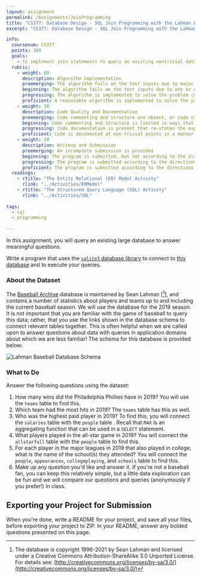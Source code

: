```yaml
---
layout: assignment
permalink: /Assignments/JoinProgramming
title: "CS377: Database Design - SQL Join Programming with the Lahman Baseball Database"
excerpt: "CS377: Database Design - SQL Join Programming with the Lahman Baseball Database"

info:
  coursenum: CS377
  points: 100
  goals:
    - To implement join statements to query an existing nontrivial database
  rubric:
    - weight: 60
      description: Algorithm Implementation
      preemerging: The algorithm fails on the test inputs due to major issues, or the program fails to compile and/or run
      beginning: The algorithm fails on the test inputs due to one or more minor issues
      progressing: The algorithm is implemented to solve the problem correctly according to given test inputs, but would fail if executed in a general case due to a minor issue or omission in the algorithm design or implementation
      proficient: A reasonable algorithm is implemented to solve the problem which correctly solves the problem according to the given test inputs, and would be reasonably expected to solve the problem in the general case
    - weight: 30
      description: Code Quality and Documentation
      preemerging: Code commenting and structure are absent, or code structure departs significantly from best practice, and/or the code departs significantly from the style guide
      beginning: Code commenting and structure is limited in ways that reduce the readability of the program, and/or there are minor departures from the style guide
      progressing: Code documentation is present that re-states the explicit code definitions, and/or code is written that mostly adheres to the style guide
      proficient: Code is documented at non-trivial points in a manner that enhances the readability of the program, and code is written according to the style guide
    - weight: 10
      description: Writeup and Submission
      preemerging: An incomplete submission is provided
      beginning: The program is submitted, but not according to the directions in one or more ways (for example, because it is lacking a readme writeup or missing answers to written questions)
      progressing: The program is submitted according to the directions with a minor omission or correction needed, including a readme writeup describing the solution and answering nearly all questions posed in the instructions
      proficient: The program is submitted according to the directions, including a readme writeup describing the solution and answering all questions posed in the instructions
  readings:
    - rtitle: "The Entity Relational (ER) Model Activity"
      rlink: "../Activities/ERModel"
    - rtitle: "The Structured Query Language (SQL) Activity"
      rlink: "../Activities/SQL"    
      
tags:
  - sql
  - programming
  
---
```


In this assignment, you will query an existing large database to answer meaningful questions.

Write a program that uses the [`sqlite3` database library](https://docs.python.org/3/library/sqlite3.html) to connect to [this database](
https://github.com/WebucatorTraining/lahman-baseball-mysql/raw/master/lahmansbaseballdb.sqlite) and to execute your queries.

### About the Dataset
The [Baseball Archive](http://www.seanlahman.com/baseball-archive/statistics/) database is maintained by Sean Lahman \[[^1]\], and contains a number of statistics about players and teams up to and including the current baseball season.  We will use the database for the 2019 season.  It is not important that you are familiar with the game of baseball to query this data; rather, that you use the links shown in the database schema to connect relevant tables together.  This is often helpful when we are called upon to answer questions about data with queries in application domains about which we are less familiar!  The schema for this database is provided below:

![Lahman Baseball Database Schema](../images/asmt-joinprogramming/lahmansbaseballdb.sqlite.png)

### What to Do
Answer the following questions using the dataset:

1. How many wins did the Philadelphia Phillies have in 2019?  You will use the `teams` table to find this.
2. Which team had the most hits in 2019?  The `teams` table has this as well.
3. Who was the highest paid player in 2019?  To find this, you will connect the `salaries` table with the `people` table .  Recall that `MAX` is an aggregating function that can be used in a `SELECT` statement.
4. What players played in the all-star game in 2019?  You will connect the `allstarfull` table with the `people` table to find this.
5. For each player in the major leagues in 2019 that also played in college, what is the name of the school(s) they attended?  You will connect the `people`, `appearances`, `collegeplaying`, and `schools` table to find this.
6. Make up any question you'd like and answer it.  If you're not a baseball fan, you can keep this relatively simple, but a little data exploration can be fun and we will compare our questions and queries (anonymously if you prefer!) in class.

## Exporting your Project for Submission

When you're done, write a README for your project, and save all your files, before exporting your project to ZIP.  In your README, answer any bolded questions presented on this page.  

[^1]: The database is copyright 1996-2021 by Sean Lahman and licensed under a Creative Commons Attribution-ShareAlike 3.0 Unported License.  For details see: [http://creativecommons.org/licenses/by-sa/3.0/](http://creativecommons.org/licenses/by-sa/3.0/)